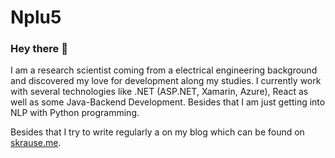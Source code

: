 # Nplu5
### Hey there 👋

I am a research scientist coming from a electrical engineering background and discovered my love for development along my studies. I currently work with several technologies like .NET (ASP.NET, Xamarin, Azure), React as well as some Java-Backend Development. Besides that I am just getting into NLP with Python programming. 

Besides that I try to write regularly a on my blog which can be found on [skrause.me](https://blog.skrause.me/).


<!--
**Nplu5/Nplu5** is a ✨ _special_ ✨ repository because its `README.md` (this file) appears on your GitHub profile.

Here are some ideas to get you started:

- 🔭 I’m currently working on ...
- 🌱 I’m currently learning ...
- 👯 I’m looking to collaborate on ...
- 🤔 I’m looking for help with ...
- 💬 Ask me about ...
- 📫 How to reach me: ...
- 😄 Pronouns: ...
- ⚡ Fun fact: ...
-->
